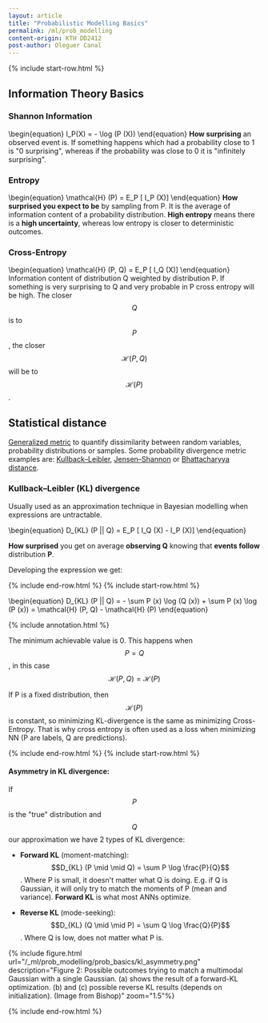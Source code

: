 ```yaml
---
layout: article
title: "Probabilistic Modelling Basics"
permalink: /ml/prob_modelling
content-origin: KTH DD2412
post-author: Oleguer Canal
---
```

<!--
Disclaimer and authorship:
This article is provided for free only for your personal informational and entertainment purposes. No commercial use of it is allowed.

Please note there might be mistakes. We would be grateful to receive (constructive) criticism if you spot any. You can reach us at: ai.campus.ai@gmail.com or directly open an issue on our github repo: https://github.com/CampusAI/CampusAI.github.io

If considering to use the text please cite the original author/s of the lecture/paper.
Furthermore, please acknowledge our work by adding a link to our website: https://campusai.github.io/ and citing our names: Oleguer Canal and Federico Taschin.
-->

{% include start-row.html %}

<!-- 
## Motivation

The general idea of parametric probabilistic modelling optimization can be summarized in the following figure:

{% include figure.html url="/_ml/prob_modelling/prob_basics/distribution_space.svg" description="Figure 1: Representation of probabilistic modelling optimization. (Image from CampusAI)" zoom="1.5"%}

The ultimate goal is to have a model which behaves as close as possible to the "real" distribution.
Obviously this distribution is not known and we are only given some samples.
The basic approach is to choose a model which can capture a subspace of the probability distribution space.
Later, to optimize the model parameters to minimize the distance to the given distribution.
This distance is often measured with KL divergence.
 -->
## Information Theory Basics

### Shannon Information
\begin{equation}
I_P(X) = - \log (P (X))
\end{equation}
**How surprising** an observed event is.
If something happens which had a probability close to 1 is "0 surprising", whereas if the probability was close to 0 it is "infinitely surprising".

### Entropy
\begin{equation}
\mathcal{H} (P) = E_P [ I_P (X)]
\end{equation}
**How surprised you expect to be** by sampling from P.
It is the average of information content of a probability distribution.
**High entropy** means there is a **high uncertainty**, whereas low entropy is closer to deterministic outcomes.

### Cross-Entropy
\begin{equation}
\mathcal{H} (P, Q) = E_P [ I_Q (X)]
\end{equation}
Information content of distribution Q weighted by distribution P.
If something is very surprising to Q and very probable in P cross entropy will be high.
The closer $$Q$$ is to $$P$$, the closer $$\mathcal{H} (P, Q)$$ will be to $$\mathcal{H} (P)$$.

## Statistical distance
[Generalized metric](https://en.wikipedia.org/wiki/Generalised_metric) to quantify dissimilarity between random variables, probability distributions or samples.
Some probability divergence metric examples are: [Kullback–Leibler](https://en.wikipedia.org/wiki/Kullback%E2%80%93Leibler_divergence), [Jensen–Shannon](https://en.wikipedia.org/wiki/Jensen%E2%80%93Shannon_divergence) or [Bhattacharyya distance](https://en.wikipedia.org/wiki/Bhattacharyya_distance).


### Kullback–Leibler (KL) divergence
Usually used as an approximation technique in Bayesian modelling when expressions are untractable.

\begin{equation}
D_{KL} (P || Q) = E_P [ I_Q (X) - I_P (X)]
\end{equation}

**How surprised** you get on average **observing Q** knowing that **events follow** distribution **P**.

Developing the expression we get:

{% include end-row.html %}
{% include start-row.html %}

\begin{equation}
D_{KL} (P || Q) = -
\sum P (x) \log (Q (x)) +
\sum P (x) \log (P (x)) = 
\mathcal{H} (P, Q) - \mathcal{H} (P)
\end{equation}

{% include annotation.html %}

The minimum achievable value is 0. This happens when $$P=Q$$, in this case $$\mathcal{H} (P, Q) = \mathcal{H} (P)$$

If P is a fixed distribution, then $$\mathcal{H} (P)$$ is constant, so minimizing KL-divergence is the same as minimizing Cross-Entropy. That is why cross entropy is often used as a loss when minimizing NN (P are labels, Q are predictions).

{% include end-row.html %}
{% include start-row.html %}

#### Asymmetry in KL divergence:

If $$P$$ is the "true" distribution and $$Q$$ our approximation we have 2 types of KL divergence:

- **Forward KL** (moment-matching): $$D_{KL} (P \mid \mid Q) = \sum P \log \frac{P}{Q}$$. Where P is small, it doesn't matter what Q is doing. E.g. if Q is Gaussian, it will only try to match the moments of P (mean and variance). **Forward KL** is what most ANNs optimize.

- **Reverse KL** (mode-seeking): $$D_{KL} (Q \mid \mid P) = \sum Q \log \frac{Q}{P}$$. Where Q is low, does not matter what P is.

{% include figure.html url="/_ml/prob_modelling/prob_basics/kl_asymmetry.png" description="Figure 2: Possible outcomes trying to match a multimodal Gaussian with a single Gaussian. (a) shows the result of a forward-KL optimization. (b) and (c) possible reverse KL results (depends on initialization). (Image from Bishop)" zoom="1.5"%}

{% include end-row.html %}


<!-- ## Variational inference

**NB**: _VI can be done using any distance, but reverse KL-divergence is useful for its tractability_

Consider an observation $$x$$ (will be the data) and a latent variable $$z$$ (will be the parameters of our model $$\theta$$).
Consider a parametrized approximation of $$P(z \mid x)$$ with params $$\omega$$: $$Q_\omega (z)$$.
This is:  $$Q_\omega (z)$$ is an approximation of our model parameters distribution.
Applying the Bayes rule on reverse KL divergence we get that:

\begin{equation}
D_{KL} (Q_\omega || P) = -
\sum Q_\omega (x) \log \frac{P (x, z)}{Q_\omega (x)} + \log P(x)
\end{equation}

Re-arranging:

\begin{equation}
\log P(x) = \sum Q_\omega (x) \log \frac{P (x, z)}{Q_\omega (x)} + D_{KL} (Q_\omega || P) 
\end{equation}

Where $$\log P(x)$$ is constant and $$D_{KL} (Q_\omega \mid \mid P)$$ is bounded by 0.
So minimizing $$D_{KL} (Q_\omega \mid \mid P)$$ is equivalent to maximizing $$\sum Q_\omega (x) \log \frac{P (x, z)}{Q_\omega (x)}$$.

$$\sum Q_\omega (x) \log \frac{P (x, z)}{Q_\omega (x)}$$ is known as **variational lower bound** or **evidence lower bound** (ELBO).

If we develop it by splitting the logarithm we obtain:

\begin{equation}
\max_\omega \sum Q_\omega \log P(y \mid X, \theta) - D_{KL} (Q_\omega (\theta) \mid \mid P (\theta))
\end{equation}

Where $$P (\theta)$$ is the prior of the model parameters distribution. Assuming the data samples are i.i.d, it becomes:

\begin{equation}
\max_\omega \sum Q_\omega \sum_i \log P(y_i \mid x_i, \theta) - D_{KL} (Q_\omega (\theta) \mid \mid P (\theta))
\end{equation}

This formulation can be used to optimize the parameters of an ANN from a Bayesian approach.
It is interesting to compare the objective function of a deterministic approach:

\begin{equation}
\min_\theta \sum_i l \left(f_\theta (x_i), y_i \right) + \Omega(\theta)
\end{equation} -->

